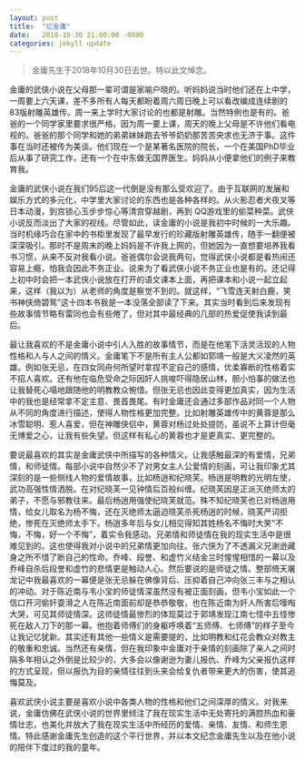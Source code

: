 ```yaml
---
layout: post
title:  "忆金庸"
date:   2018-10-30 21:00:00 -0800
categories: jekyll update
---
```


> 金庸先生于2018年10月30日去世。特以此文悼念。

金庸的武侠小说在父母那一辈可谓是家喻户晓的。听妈妈说当时他们还在上中学，一周要上六天课，差不多所有人每天都盼着周六周日晚上可以看改编成连续剧的83版射雕英雄传。周一来上学时大家讨论的也都是射雕。当然特例也是有的。爸爸的一个同学家里要求很严格，因为周一要上课，周天的晚上父母是不许他们看电视的。爸爸的那个同学和她的弟弟妹妹跑去爷爷奶奶那苦苦央求也无济于事。这件事在当时还被传为美谈。他们现在一个是某著名医院的院长，一个在美国PhD毕业后从事了研究工作，还有一个在中东做无国界医生。妈妈从小便拿他们的例子来教育我。

金庸的武侠小说在我们95后这一代倒是没有那么受欢迎了。由于互联网的发展和娱乐方式的多元化，中学里大家讨论的东西也是各种各样的。从火影忍者犬夜叉等日本动漫，到宫锁心玉步步惊心等清宫穿越剧，再到
QQ游戏里的偷菜种菜。武侠小说反而淡出了大家的视线。尽管如此，读金庸的小说是我初中时候的一大乐趣。当时机缘巧合在家中的书柜里发现了最早发行的珍藏版射雕英雄传，随手一翻便被深深吸引。那时不是周末的晚上妈妈是不许我上网的，但她因为一直想要培养我看书习惯，从来不反对我看小说。爸爸偶尔会说我两句，觉得武侠小说都是看热闹还容易上瘾，怕我会因此不务正业。说来为了看武侠小说不务正业也是有的。还记得上初中时会把一本武侠小说放在打开的语文课本上面，再把课本和小说一起立起来，这样（我以为）从老师的角度是察觉不到的。就这样，“飞雪连天射白鹿，笑书神侠倚碧鸳”这十四本书我是一本没落全部读了下来。其实当时看到后来发现有些故事情节略有雷同也会有些倦了，但对其中最经典的几部的热爱促使我读到最后。

最让我喜欢的不是金庸小说中引人入胜的故事情节，而是在他笔下活灵活现的人物性格和人与人之间的情义。金庸笔下不是所有主人公都如郭靖一般是大义凌然的英雄。例如张无忌，在四女同舟何所望时拿捏不定自己的感情，优柔寡断的性格着实不招人喜欢。还有他在临危受命之际因奸人挑唆吓得隐居山林，胆小怕事的做法也让我替死心塌地跟随他的明教教众惋惜。但张无忌也因此变得更加真实，因为生活中的我也是经常拿不定主意、畏首畏尾。有时金庸还会通过多部作品对同一个人物从不同的角度进行描述，使得人物性格更加完整。比如射雕英雄传中的黄蓉是那么冰雪聪明、惹人喜爱，但在神雕侠侣中，黄蓉对杨过处处提防，虽说不上算计但毫无博爱之心，让我有些失望。但这样有私心的黄蓉也才是更真实、更完整的。

要说最喜欢的其实是金庸武侠中所描写的各种情义。让我感触最深的有爱情，兄弟情，和师徒情。每部小说中自然少不了对男女主人公爱情的刻画，可让我印象尤其深刻的是一些侧线人物的爱情故事，比如杨逍和纪晓芙。杨逍是明教的光明左使，武功高强性情洒脱。在对纪晓芙一见钟情后百般纠缠。纪晓芙因是正派灭绝师太的弟子，不愿与邪教往来。最后杨逍用强使纪晓芙就范。殊不知纪晓芙也已对杨逍用情，给女儿取名为杨不悔，还在灭绝师太逼迫晓芙杀死杨逍的时候，晓芙严词拒绝，惨死在灭绝师太手下。杨逍多年后与女儿相见得知其姓杨名不悔时大笑“不悔，不悔，好一个不悔”，着实令我感动。兄弟情和师徒情在我的现实生活中是很难见到的。这也使得我对小说中的兄弟情更加向往。张六侠为了不透漏义兄谢逊藏身之所不惜了断自己的性命。乔峰、段誉、和虚竹义结金兰时惺惺相惜的一幕以及乔峰自杀后段誉和虚竹的悲情更是触动人心。然后要说的是师徒之情。整部倚天屠龙记中我最喜欢的一幕便是张无忌躲在佛像背后、压抑着自己冲向张三丰与之相认的冲动。对于陈近南与韦小宝的师徒情深虽然没有被正面刻画，但韦小宝如此一个信口开河偷奸耍滑之人在陈近南面前却是恭恭敬敬，也在陈近南为奸人所害后嚎啕大哭，可见其师徒情深。这师徒情最惨烈的体现莫过于郭靖发现江南七怪中五怪惨死在敌人刀下的那一幕。他抱着师傅们的身躯呼唤着“五师傅、七师傅”的样子至今让我记忆犹新。其实还有其他一些情义是需要提的，比如明教和红花会教众对教主的敬重和忠诚。当然还有亲情，但在我印象中金庸对于亲情的刻画除了亲人之间时隔多年相认之外倒是比较少的，大多会以像谢逊为妻儿报仇、乔峰为父亲报仇这样的方式呈现，但以报仇为目的亲情往往到头来会给复仇者带来更大的伤害，使其追悔莫及。

喜欢武侠小说主要是喜欢小说中各类人物的性格和他们之间深厚的情义。对我来说，金庸仿佛在武侠小说的世界里倾注了我在现实生活中无处寄托的满腔热血和豪情壮志，也美化并放大了我在现实生活中所经历的爱情、亲情、友情、和师生恩情。特此感谢金庸先生创造的这个平行世界，并以本文纪念金庸先生以及在他小说的陪伴下度过的我的童年。